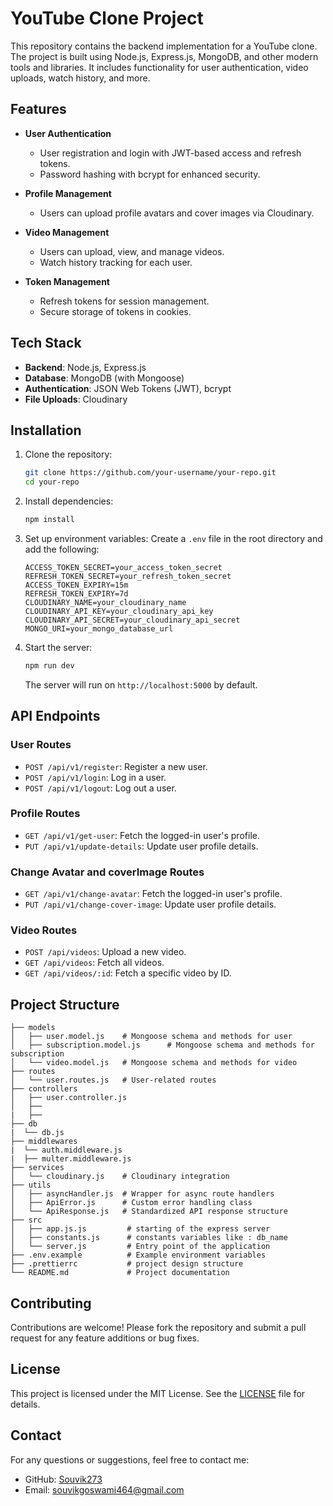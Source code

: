 # YouTube Clone Project

This repository contains the backend implementation for a YouTube clone. The project is built using Node.js, Express.js, MongoDB, and other modern tools and libraries. It includes functionality for user authentication, video uploads, watch history, and more.

## Features

- **User Authentication**
  - User registration and login with JWT-based access and refresh tokens.
  - Password hashing with bcrypt for enhanced security.

- **Profile Management**
  - Users can upload profile avatars and cover images via Cloudinary.

- **Video Management**
  - Users can upload, view, and manage videos.
  - Watch history tracking for each user.

- **Token Management**
  - Refresh tokens for session management.
  - Secure storage of tokens in cookies.

## Tech Stack

- **Backend**: Node.js, Express.js
- **Database**: MongoDB (with Mongoose)
- **Authentication**: JSON Web Tokens (JWT), bcrypt
- **File Uploads**: Cloudinary

## Installation

1. Clone the repository:
   ```bash
   git clone https://github.com/your-username/your-repo.git
   cd your-repo
   ```

2. Install dependencies:
   ```bash
   npm install
   ```

3. Set up environment variables:
   Create a `.env` file in the root directory and add the following:
   ```env
   ACCESS_TOKEN_SECRET=your_access_token_secret
   REFRESH_TOKEN_SECRET=your_refresh_token_secret
   ACCESS_TOKEN_EXPIRY=15m
   REFRESH_TOKEN_EXPIRY=7d
   CLOUDINARY_NAME=your_cloudinary_name
   CLOUDINARY_API_KEY=your_cloudinary_api_key
   CLOUDINARY_API_SECRET=your_cloudinary_api_secret
   MONGO_URI=your_mongo_database_url
   ```

4. Start the server:
   ```bash
   npm run dev
   ```

   The server will run on `http://localhost:5000` by default.

## API Endpoints

### User Routes
- `POST /api/v1/register`: Register a new user.
- `POST /api/v1/login`: Log in a user.
- `POST /api/v1/logout`: Log out a user.

### Profile Routes
- `GET /api/v1/get-user`: Fetch the logged-in user's profile.
- `PUT /api/v1/update-details`: Update user profile details.

### Change Avatar and coverImage Routes
- `GET /api/v1/change-avatar`: Fetch the logged-in user's profile.
- `PUT /api/v1/change-cover-image`: Update user profile details.

### Video Routes
- `POST /api/videos`: Upload a new video.
- `GET /api/videos`: Fetch all videos.
- `GET /api/videos/:id`: Fetch a specific video by ID.



## Project Structure

```plaintext
├── models
│   ├── user.model.js    # Mongoose schema and methods for user
│   ├── subscription.model.js      # Mongoose schema and methods for subscription
│   └── video.model.js   # Mongoose schema and methods for video
├── routes
│   └── user.routes.js   # User-related routes
├── controllers
│   ├── user.controller.js
│   ├──
|   ├──
├── db
|  └── db.js
├── middlewares
|  └── auth.middleware.js
|  ├── multer.middleware.js
├── services
│   └── cloudinary.js    # Cloudinary integration
├── utils
│   ├── asyncHandler.js  # Wrapper for async route handlers
│   ├── ApiError.js      # Custom error handling class
│   └── ApiResponse.js   # Standardized API response structure
├── src
│   ├── app.js.js         # starting of the express server
│   ├── constants.js      # constants variables like : db_name
│   └── server.js         # Entry point of the application
├── .env.example          # Example environment variables
├── .prettierrc           # project design structure        
└── README.md             # Project documentation
```

## Contributing

Contributions are welcome! Please fork the repository and submit a pull request for any feature additions or bug fixes.

## License

This project is licensed under the MIT License. See the [LICENSE](LICENSE) file for details.

## Contact

For any questions or suggestions, feel free to contact me:
- GitHub: [Souvik273](https://github.com/Souvik273)
- Email: souvikgoswami464@gmail.com

